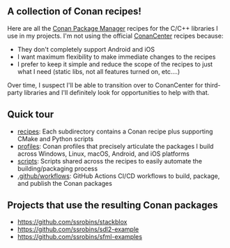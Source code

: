 ## A collection of Conan recipes!

Here are all the [Conan Package Manager](https://conan.io/) recipes for the C/C++ libraries I use in my projects. I'm not using the official [ConanCenter](https://github.com/conan-io/conan-center-index) recipes because:
- They don't completely support Android and iOS
- I want maximum flexibility to make immediate changes to the recipes
- I prefer to keep it simple and reduce the scope of the recipes to just what I need (static libs, not all features turned on, etc....)

Over time, I suspect I'll be able to transition over to ConanCenter for third-party libraries and I'll definitely look for opportunities to help with that.

## Quick tour
- [recipes](recipes): Each subdirectory contains a Conan recipe plus supporting CMake and Python scripts
- [profiles](profiles): Conan profiles that precisely articulate the packages I build across Windows, Linux, macOS, Android, and iOS platforms
- [scripts](scripts): Scripts shared across the recipes to easily automate the building/packaging process
- [.github/workflows](.github/workflows): GitHub Actions CI/CD workflows to build, package, and publish the Conan packages

## Projects that use the resulting Conan packages
- https://github.com/ssrobins/stackblox
- https://github.com/ssrobins/sdl2-example
- https://github.com/ssrobins/sfml-examples
